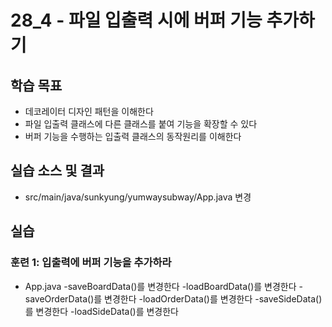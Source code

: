 # 28_4 - 파일 입출력 시에 버퍼 기능 추가하기

## 학습 목표

- 데코레이터 디자인 패턴을 이해한다
- 파일 입출력 클래스에 다른 클래스를 붙여 기능을 확장할 수 있다
- 버퍼 기능을 수행하는 입출력 클래스의 동작원리를 이해한다

## 실습 소스 및 결과
- src/main/java/sunkyung/yumwaysubway/App.java 변경
  
## 실습

### 훈련 1: 입출력에 버퍼 기능을 추가하라

- App.java
  -saveBoardData()를 변경한다
  -loadBoardData()를 변경한다
  -saveOrderData()를 변경한다
  -loadOrderData()를 변경한다
  -saveSideData()를 변경한다
  -loadSideData()를 변경한다







